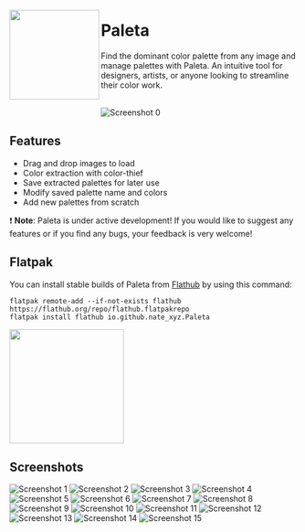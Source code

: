 <img src="/data/icons/hicolor/scalable/apps/io.github.nate_xyz.Paleta.svg" align="left" height="157px" vspace="20px">

Paleta
======

Find the dominant color palette from any image and manage palettes with Paleta.
An intuitive tool for designers, artists, or anyone looking to streamline their color work.
<br><br>

![Screenshot 0](./data/screenshots/paleta--0.png)

Features
--------------

- Drag and drop images to load
- Color extraction with color-thief
- Save extracted palettes for later use
- Modify saved palette name and colors
- Add new palettes from scratch

❗ **Note**: Paleta is under active development! If you would like to suggest any features or if you find any bugs, your feedback is very welcome!

Flatpak
--------------

You can install stable builds of Paleta from [Flathub](https://flathub.org)
by using this command:

    flatpak remote-add --if-not-exists flathub https://flathub.org/repo/flathub.flatpakrepo
    flatpak install flathub io.github.nate_xyz.Paleta

<a href="https://flathub.org/apps/details/io.github.nate_xyz.Paleta"><img src="https://flathub.org/assets/badges/flathub-badge-en.png" width="200"/></a>


Screenshots
--------------
![Screenshot 1](./data/screenshots/paleta--1.png)
![Screenshot 2](./data/screenshots/paleta--2.png)
![Screenshot 3](./data/screenshots/paleta--3.png)
![Screenshot 4](./data/screenshots/paleta--4.png)
![Screenshot 5](./data/screenshots/paleta--5.png)
![Screenshot 6](./data/screenshots/paleta--6.png)
![Screenshot 7](./data/screenshots/paleta--7.png)
![Screenshot 8](./data/screenshots/paleta--8.png)
![Screenshot 9](./data/screenshots/paleta--9.png)
![Screenshot 10](./data/screenshots/paleta--10.png)
![Screenshot 11](./data/screenshots/paleta--11.png)
![Screenshot 12](./data/screenshots/paleta--12.png)
![Screenshot 13](./data/screenshots/paleta--13.png)
![Screenshot 14](./data/screenshots/paleta--14.png)
![Screenshot 15](./data/screenshots/paleta--15.png)